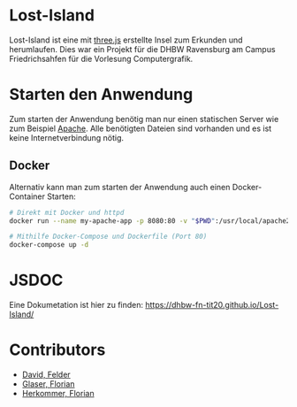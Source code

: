 # Lost-Island

Lost-Island ist eine mit [three.js](https://threejs.org) erstellte Insel zum Erkunden und herumlaufen. Dies war ein Projekt für die DHBW Ravensburg am Campus Friedrichsahfen für die Vorlesung Computergrafik. 

# Starten den Anwendung

Zum starten der Anwendung benötig man nur einen statischen Server wie zum Beispiel [Apache](https://www.apache.org). Alle benötigten Dateien sind vorhanden und es ist keine Internetverbindung nötig.

## Docker
Alternativ kann man zum starten der Anwendung auch einen Docker-Container Starten: 

```bash
# Direkt mit Docker und httpd
docker run --name my-apache-app -p 8080:80 -v "$PWD":/usr/local/apache2/htdocs/ httpd:2.4

# Mithilfe Docker-Compose und Dockerfile (Port 80)
docker-compose up -d 
```

# JSDOC
Eine Dokumetation ist hier zu finden: https://dhbw-fn-tit20.github.io/Lost-Island/

# Contributors
- [David, Felder](https://github.com/screetox)
- [Glaser, Florian](https://github.com/screetox)
- [Herkommer, Florian](https://github.com/Floqueboque)